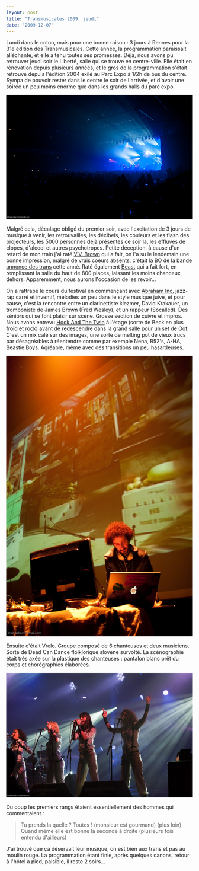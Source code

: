 ```yaml
---
layout: post
title: "Transmusicales 2009, jeudi"
date: "2009-12-07"
---
```


Lundi dans le coton, mais pour une bonne raison : 3 jours à Rennes pour la 31e édition des Transmusicales. Cette année, la programmation paraissait alléchante, et elle a tenu toutes ses promesses. Déjà, nous avons pu retrouver jeudi soir le Liberté, salle qui se trouve en centre-ville. Elle était en rénovation depuis plusieurs années, et le gros de la programmation s'était retrouvé depuis l'édition 2004 exilé au Parc Expo à 1/2h de bus du centre. Sympa de pouvoir rester dans le centre le soir de l'arrivée, et d'avoir une soirée un peu moins énorme que dans les grands halls du parc expo.

![](/images/IMGP6375-1.jpg)

Malgré cela, décalage obligé du premier soir, avec l'excitation de 3 jours de musique à venir, les retrouvailles, les décibels, les couleurs et les flash des projecteurs, les 5000 personnes déjà présentes ce soir là, les effluves de clopes, d'alcool et autres psychotropes. Petite déception, à cause d'un retard de mon train j'ai raté [V.V. Brown](http://www.youtube.com/watch?v=m3-Q4T7bC2c) qui a fait, on l'a su le lendemain une bonne impression, malgré de vrais coeurs absents, c'était la BO de la [bande annonce des trans](http://www.dailymotion.com/video/xb9pjw_bande-annonce-officielle-trans-musi_music) cette anné. Raté également [Beast](http://www.myspace.com/beastsound) qui a fait fort, en remplissant la salle du haut de 800 places, laissant les moins chanceux dehors. Apparemment, nous aurons l'occasion de les revoir...

On a rattrapé le cours du festival en commençant avec [Abraham Inc](http://www.myspace.com/abrahamincmusic), jazz-rap carré et inventif, mélodies un peu dans le style musique juive, et pour cause, c'est la rencontre entre un clarinettiste klezmer, David Krakauer, un tromboniste de James Brown (Fred Wesley), et un rappeur (Socalled). Des séniors qui se font plaisir sur scène. Grosse section de cuivre et impros. Nous avons entrevu [Hook And The Twin](http://www.myspace.com/hookandthetwin) à l'étage (sorte de Beck en plus froid et rock) avant de redescendre dans la grand salle pour un set de [Oof](http://www.myspace.com/cinemix). C'est un mix calé sur des images, une sorte de melting pot de vieux trucs par désagréables à réentendre comme par exemple Nena, B52's, A-HA, Beastie Boys. Agréable, même avec des transitions un peu hasardeuses.

![](/images/IMGP6377-1.jpg)

Ensuite c'était Vrelo. Groupe composé de 6 chanteuses et deux musiciens. Sorte de Dead Can Dance flolklorique slovène survolté. La scénographie était très axée sur la plastique des chanteuses : pantalon blanc prêt du corps et chorégraphies élaborées.

![](/images/IMGP6383-1.jpg)

Du coup les premiers rangs étaient essentiellement des hommes qui commentaient :

> Tu prends la quelle ? Toutes ! (monsieur est gourmand) (plus loin) Quand même elle est bonne la seconde à droite (plusieurs fois entendu d'ailleurs)

J'ai trouvé que ça déservait leur musique, on est bien aux trans et pas au moulin rouge. La programmation étant finie, après quelques canons, retour à l'hôtel à pied, paisible, il reste 2 soirs...
